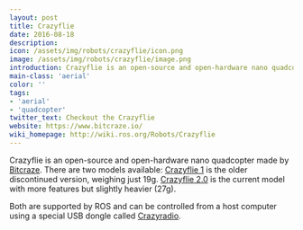 ```yaml
---
layout: post
title: Crazyflie
date: 2016-08-18
description:
icon: /assets/img/robots/crazyflie/icon.png
image: /assets/img/robots/crazyflie/image.png
introduction: Crazyflie is an open-source and open-hardware nano quadcopter made by Bitcraze.
main-class: 'aerial'
color: ''
tags:
- 'aerial'
- 'quadcopter'
twitter_text: Checkout the Crazyflie
website: https://www.bitcraze.io/
wiki_homepage: http://wiki.ros.org/Robots/Crazyflie
---
```


Crazyflie is an open-source and open-hardware nano quadcopter made by [Bitcraze](https://www.bitcraze.io). 
There are two models available: [Crazyflie 1](https://wiki.bitcraze.io/projects:crazyflie:index) is the older discontinued version, weighing just 19g. 
[Crazyflie 2.0](https://wiki.bitcraze.io/projects:crazyflie2:index) is the current model with more features but slightly heavier (27g).

Both are supported by ROS and can be controlled from a host computer using a special USB dongle called [Crazyradio](https://wiki.bitcraze.io/projects:crazyradio:index).
